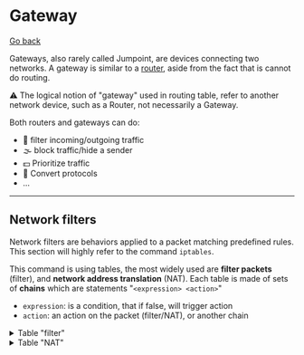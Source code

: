 # Gateway

[Go back](../index.md#networking-devices)

<div class="row row-cols-md-2"><div>

Gateways, also rarely called Jumpoint, are devices connecting two networks. A gateway is similar to a [router](routers.md), aside from the fact that is cannot do routing.

⚠️ The logical notion of "gateway" used in routing table, refer to another network device, such as a Router, not necessarily a Gateway.
</div><div>

Both routers and gateways can do:

* 👮 filter incoming/outgoing traffic
* 🌫️ block traffic/hide a sender
* 💵 Prioritize traffic
* 🔮 Convert protocols
* ...
</div></div>

<hr class="sep-both">

## Network filters

<div class="row row-cols-md-2"><div>

Network filters are behaviors applied to a packet matching predefined rules. This section will highly refer to the command `iptables`.

This command is using tables, the most widely used are **filter packets** (filter), and **network address translation** (NAT). Each table is made of sets of **chains** which are statements "`<expression> <action>`"

* `expression`: is a condition, that if false, will trigger action
* `action`: an action on the packet (filter/NAT), or another chain
</div><div>

<details class="details-e">
<summary>Table "filter"</summary>

This table is used to accept, or drop a packet. There are 3 chains, according to what packets are doing

* **FORWARD**: packets are transiting/passing by this machine
* **INPUT**: packets that have this machine for destination
* **OUTPUT**: packets that have been emitted from this machine

And you have actions such as **ACCEPT/DENY/DROP/...** to drop a packet.

For instance, this command will DROP any packet using the protocol TCP, on the port 22, which has our machine as the destination, emitted by `172.16.1.1`.

```bash
$ sudo iptables -t filter -A INPUT -s 172.16.1.1 -p tcp --dport 22 -j DROP
```
</details>

<details class="details-e">
<summary>Table "NAT"</summary>

This table is used to modify the IP_SRC, or IP_DEST, usually referred to as translating, mostly to allow machines to communicate with each other, without being aware of which machine they are communicating with.

![NAT](../_images/nat.png)

In the schema above, host1 wants to allow PC1, and PC2 to communicate, but doesn't want PC2 to know that messages are from PC1. When host1 receives a message from PC1, it will replace PC1 address (source) with its own address, and send it to PC2. When receiving a reply from PC2, it will replace its address (dest) with PC1 address, and send the reply to PC1.

Another case, is that if a machine inside your network is sending a message to the outside world, instead of exposing your machines' IP addresses, you could only expose your host IP address by using NAT.

There are 3 chains

* **POSTROUTING**: change source (action: SNAT)
* **PREROUTING**: change destination (action: DNAT)
* **OUTPUT**: applied on locally generated packets

For instance, this command will hide the IP addresses of pc1, and pc2, using host1 IP address (50.50.50.50), when they are sending a packet to the world using the network interface "eth2".

```bash
$ sudo iptables -t NAT -A POSTROUTING -o eth2 -j SNAT --to-source 50.50.50.50
```
</details>
</div></div>